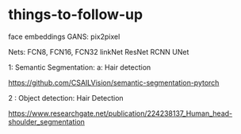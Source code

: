 # things-to-follow-up
face embeddings
GANS:
  pix2pixel
  
Nets:
  FCN8, FCN16, FCN32
  linkNet
  ResNet
  RCNN
  UNet
  
  
  
1: Semantic Segmentation:
  a: Hair detection
  
  
  https://github.com/CSAILVision/semantic-segmentation-pytorch

2 : Object detection:
      Hair Detection



https://www.researchgate.net/publication/224238137_Human_head-shoulder_segmentation
